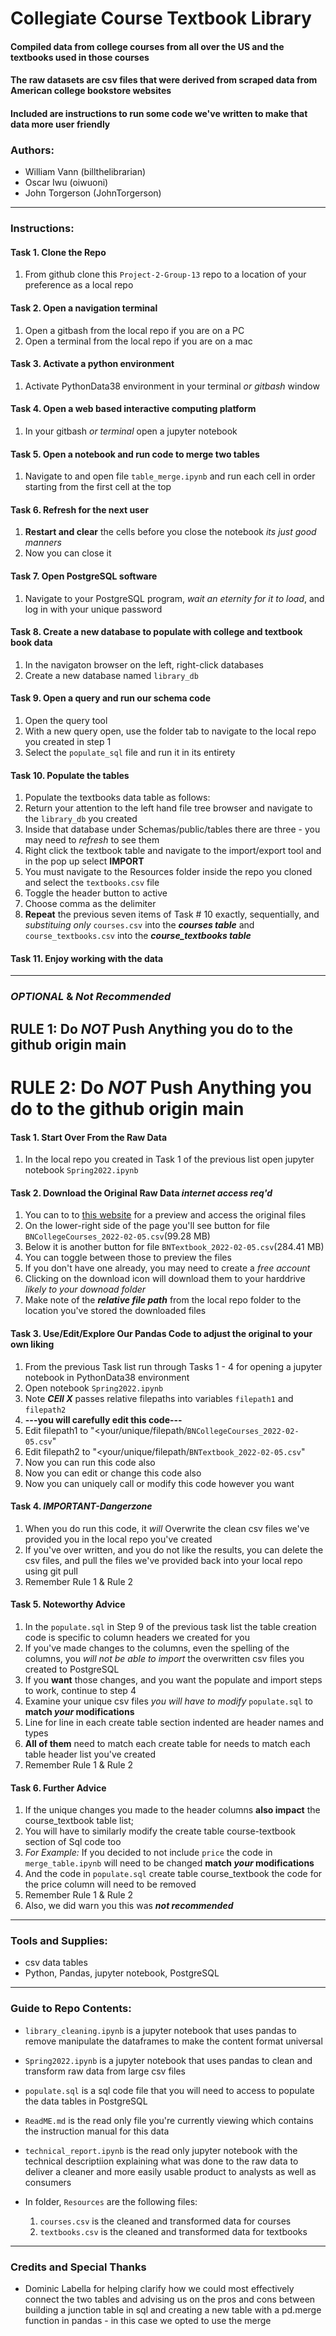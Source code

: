 # Collegiate Course Textbook Library

#### Compiled data from college courses from all over the US and the textbooks used in those courses
#### The raw datasets are csv files that were derived from scraped data from American college bookstore websites
#### Included are instructions to run some code we've written to make that data more user friendly

### Authors:
* William Vann (billthelibrarian)
* Oscar Iwu (oiwuoni)
* John Torgerson (JohnTorgerson)
---

### Instructions:
#### Task 1. Clone the Repo
   1. From github clone this `Project-2-Group-13` repo to a location of your preference as a local repo

#### Task 2. Open a navigation terminal
   1. Open a gitbash from the local repo if you are on a PC
   2. Open a terminal from the local repo if you are on a mac

#### Task 3. Activate a python environment
   1. Activate PythonData38 environment in your terminal *or gitbash* window

#### Task 4. Open a web based interactive computing platform
   1. In your gitbash *or terminal* open a jupyter notebook

#### Task 5. Open a notebook and run code to merge two tables
   1. Navigate to and open file `table_merge.ipynb` and run each cell in order starting from the first cell at the top

#### Task 6. Refresh for the next user
   1. **Restart and clear** the cells before you close the notebook *its just good manners*
   2. Now you can close it

#### Task 7. Open PostgreSQL software
   1. Navigate to your PostgreSQL program, *wait an eternity for it to load*, and log in with your unique password

#### Task 8. Create a new database to populate with college and textbook book data
   1. In the navigaton browser on the left, right-click databases
   2. Create a new database named `library_db`

#### Task 9. Open a query and run our schema code
   1. Open the query tool
   2. With a new query open, use the folder tab to navigate to the local repo you created in step 1
   3. Select the `populate_sql` file and run it in its entirety

#### Task 10. Populate the tables
   1. Populate the textbooks data table as follows:
   2. Return your attention to the left hand file tree browser and navigate to the `library_db` you created
   3. Inside that database under Schemas/public/tables there are three - you may need to *refresh* to see them
   4. Right click the textbook table and navigate to the import/export tool and in the pop up select **IMPORT**
   5. You must navigate to the Resources folder inside the repo you cloned and select the `textbooks.csv` file
   6. Toggle the header button to active
   7. Choose comma as the delimiter
   8. **Repeat** the previous seven items of Task # 10 exactly, sequentially, and *substituing only* `courses.csv` into 
   the ***courses table*** and `course_textbooks.csv` into the ***course_textbooks table***
    
#### Task 11. Enjoy working with the data
---

### *OPTIONAL* & *Not Recommended*
## RULE 1: Do ***NOT*** Push Anything you do to the github origin main
# RULE 2: Do ***NOT*** Push Anything you do to the github origin main

#### Task 1. Start Over From the Raw Data
   1. In the local repo you created in Task 1 of the previous list open jupyter notebook `Spring2022.ipynb`
 
#### Task 2. Download the Original Raw Data *internet access req'd*
   1. You can to to [this website](https://www.kaggle.com/datasets/polartech/us-college-textbooks-and-courses-dataset) for a preview and access the original files
   2. On the lower-right side of the page you'll see button for file `BNCollegeCourses_2022-02-05.csv`(99.28 MB)
   3. Below it is another button for file `BNTextbook_2022-02-05.csv`(284.41 MB)
   4. You can toggle between those to preview the files
   5. If you don't have one already, you may need to create a *free account*
   6. Clicking on the download icon will download them to your harddrive *likely to your downoad folder*
   7. Make note of the ***relative file path*** from the local repo folder to the location you've stored the downloaded files 

#### Task 3. Use/Edit/Explore Our Pandas Code to adjust the original to your own liking
   1. From the previous Task list run through Tasks 1 - 4 for opening a jupyter notebook in PythonData38 environment
   2. Open notebook `Spring2022.ipynb`
   3. Note ***CEll X*** passes relative filepaths into variables `filepath1` and `filepath2`
   4. **---you will carefully edit this code---**
   5. Edit filepath1 to "<your/unique/filepath/`BNCollegeCourses_2022-02-05.csv`"
   6. Edit filepath2 to "<your/unique/filepath/`BNTextbook_2022-02-05.csv`"
   7. Now you can run this code also
   8. Now you can edit or change this code also
   9. Now you can uniquely call or modify this code however you want
   
#### Task 4. ***IMPORTANT-Dangerzone***
   1. When you do run this code, it *will* Overwrite the clean csv files we've provided you in the local repo you've created
   2. If you've over written, and you do not like the results, you can delete the csv files, and pull the files we've provided back into your local repo using git pull
   3. Remember Rule 1 & Rule 2

#### Task 5. Noteworthy Advice
   1. In the `populate.sql` in Step 9 of the previous task list the table creation code is specific to column headers we created for you
   2. If you've made changes to the columns, even the spelling of the columns, you *will not be able to import* the overwritten csv files you created to PostgreSQL
   3. If you **want** those changes, and you want the populate and import steps to work, continue to step 4
   4. Examine your unique csv files *you will have to modify* `populate.sql` to **match *your* modifications**
   5. Line for line in each create table section indented are header names and types
   6. **All of them** need to match each create table for needs to match each table header list you've created
   7. Remember Rule 1 & Rule 2
   
#### Task 6. Further Advice
   1. If the unique changes you made to the header columns **also impact** the course_textbook table list;
   2. You will have to similarly modify the create table course-textbook section of Sql code too
   3. *For Example:* If you decided to not include `price` the code in `merge_table.ipynb` will need to be changed **match *your* modifications**
   4. And the code in `populate.sql` create table course_textbook the code for the price column will need to be removed
   5. Remember Rule 1 & Rule 2
   6. Also, we did warn you this was ***not recommended***
---

### Tools and Supplies:
* csv data tables
* Python, Pandas, jupyter notebook, PostgreSQL 
---

### Guide to Repo Contents:

* `library_cleaning.ipynb` is a jupyter notebook that uses pandas to remove manipulate the dataframes to make the content format universal
* `Spring2022.ipynb` is a jupyter notebook that uses pandas to clean and transform raw data from large csv files 
* `populate.sql` is a sql code file that you will need to access to populate the data tables in PostgreSQL
* `ReadME.md` is the read only file you're currently viewing which contains the instruction manual for this data
* `technical_report.ipynb` is the read only jupyter notebook with the technical descriptiion explaining what was done to the raw data to deliver a cleaner and more easily usable product to analysts as well as consumers

* In folder, `Resources` are the following files:
    1. `courses.csv` is the cleaned and transformed data for courses
    2. `textbooks.csv` is the cleaned and transformed data for textbooks
---


### Credits and Special Thanks

* Dominic Labella for helping clarify how we could most effectively connect the two tables and advising us on the pros and cons between building a junction table in sql and creating a new table with a pd.merge function in pandas - in this case we opted to use the merge
